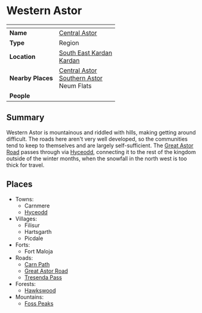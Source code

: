 # Western Astor

| []() | |
| --- | --- |
| **Name** | [Central Astor](central-astor.md) |
| **Type** | Region |
| **Location** | [South East Kardan](south-east-kardan.md)<br>[Kardan](../continents/kardan.md) |
| **Nearby Places** | [Central Astor](central-astor.md)<br>[Southern Astor](southern-astor.md)<br>Neum Flats |
| **People** | |

## Summary

Western Astor is mountainous and riddled with hills, making getting around difficult. The roads here aren't very well developed, so the communities tend to keep to themselves and are largely self-sufficient. The [Great Astor Road](../roads/great-astor-road.md) passes through via [Hyceodd](../towns/hyceodd.md), connecting it to the rest of the kingdom outside of the winter months, when the snowfall in the north west is too thick for travel.

## Places

- Towns:
  - Carnmere
  - [Hyceodd](../towns/hyceodd.md)
- Villages:
  - Filisur
  - Hartsgarth
  - Picdale
- Forts:
  - Fort Maloja
- Roads:
  - [Carn Path](../roads/carn-path.md)
  - [Great Astor Road](../roads/great-astor-road.md)
  - [Tresenda Pass](../roads/tresenda-pass.md)
- Forests:
  - [Hawkswood](../forests/hawkswood.md)
- Mountains:
  - [Foss Peaks](../mountains/foss-peaks.md)
